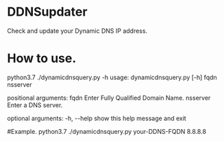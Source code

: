 # DDNSupdater
Check and update your Dynamic DNS IP address.

# How to use.
python3.7 ./dynamicdnsquery.py -h
usage: dynamicdnsquery.py [-h] fqdn nsserver

positional arguments:
  fqdn        Enter Fully Qualified Domain Name.
  nsserver    Enter a DNS server.

optional arguments:
  -h, --help  show this help message and exit

#Example.
python3.7 ./dynamicdnsquery.py your-DDNS-FQDN 8.8.8.8
